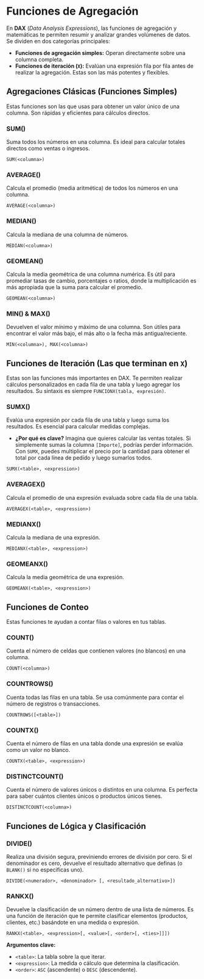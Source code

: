 # Funciones de Agregación

En **DAX** (_Data Analysis Expressions_), las funciones de agregación y matemáticas te permiten resumir y analizar grandes volúmenes de datos. Se dividen en dos categorías principales:

- **Funciones de agregación simples:** Operan directamente sobre una columna completa.
- **Funciones de iteración (`X`):** Evalúan una expresión fila por fila antes de realizar la agregación. Estas son las más potentes y flexibles.

## Agregaciones Clásicas (Funciones Simples)

Estas funciones son las que usas para obtener un valor único de una columna. Son rápidas y eficientes para cálculos directos.

### SUM()

Suma todos los números en una columna. Es ideal para calcular totales directos como ventas o ingresos.

```dax
SUM(<columna>)
```

### AVERAGE()

Calcula el promedio (media aritmética) de todos los números en una columna.

```dax
AVERAGE(<columna>)
```

### MEDIAN()

Calcula la mediana de una columna de números.

```dax
MEDIAN(<columna>)
```

### GEOMEAN()

Calcula la media geométrica de una columna numérica. Es útil para promediar tasas de cambio, porcentajes o ratios, donde la multiplicación es más apropiada que la suma para calcular el promedio.

```dax
GEOMEAN(<columna>)
```

### MIN() & MAX()

Devuelven el valor mínimo y máximo de una columna. Son útiles para encontrar el valor más bajo, el más alto o la fecha más antigua/reciente.

```dax
MIN(<columna>), MAX(<columna>)
```

## Funciones de Iteración (Las que terminan en `X`)

Estas son las funciones más importantes en DAX. Te permiten realizar cálculos personalizados en cada fila de una tabla y luego agregar los resultados. Su sintaxis es siempre `FUNCIONX(tabla, expresión)`.

### SUMX()

Evalúa una expresión por cada fila de una tabla y luego suma los resultados. Es esencial para calcular medidas complejas.

- **¿Por qué es clave?** Imagina que quieres calcular las ventas totales. Si simplemente sumas la columna `[Importe]`, podrías perder información. Con `SUMX`, puedes multiplicar el precio por la cantidad para obtener el total por cada línea de pedido y luego sumarlos todos.

```dax
SUMX(<table>, <expression>)
```

### AVERAGEX()

Calcula el promedio de una expresión evaluada sobre cada fila de una tabla.

```dax
AVERAGEX(<table>, <expression>)
```

### MEDIANX()

Calcula la mediana de una expresión.

```dax
MEDIANX(<table>, <expression>)
```

### GEOMEANX()

Calcula la media geométrica de una expresión.

```dax
GEOMEANX(<table>, <expression>)
```

## Funciones de Conteo

Estas funciones te ayudan a contar filas o valores en tus tablas.

### COUNT()

Cuenta el número de celdas que contienen valores (no blancos) en una columna.

```dax
COUNT(<columna>)
```

### COUNTROWS()

Cuenta todas las filas en una tabla. Se usa comúnmente para contar el número de registros o transacciones.

```dax
COUNTROWS([<table>])
```

### COUNTX()

Cuenta el número de filas en una tabla donde una expresión se evalúa como un valor no blanco.

```dax
COUNTX(<table>, <expression>)
```

### DISTINCTCOUNT()

Cuenta el número de valores únicos o distintos en una columna. Es perfecta para saber cuántos clientes únicos o productos únicos tienes.

```dax
DISTINCTCOUNT(<columna>)
```

## Funciones de Lógica y Clasificación

### DIVIDE()

Realiza una división segura, previniendo errores de división por cero. Si el denominador es cero, devuelve el resultado alternativo que definas (o `BLANK()` si no especificas uno).

```dax
DIVIDE(<numerador>, <denominador> [, <resultado_alternativo>])
```

### RANKX()

Devuelve la clasificación de un número dentro de una lista de números. Es una función de iteración que te permite clasificar elementos (productos, clientes, etc.) basándote en una medida o expresión.

```dax
RANKX(<table>, <expression>[, <value>[, <order>[, <ties>]]])
```

**Argumentos clave:**

- `<table>`: La tabla sobre la que iterar.
- `<expression>`: La medida o cálculo que determina la clasificación.
- `<order>`: `ASC` (ascendente) o `DESC` (descendente).
